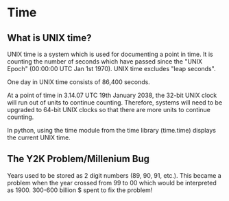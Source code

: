 # Time

## What is UNIX time?

UNIX time is a system which is used for documenting a point in time. It is counting the number of seconds which have passed since the "UNIX Epoch" (00:00:00 UTC Jan 1st 1970). UNIX time excludes "leap seconds".

One day in UNIX time consists of 86,400 seconds.

At a point of time in 3.14.07 UTC 19th January 2038, the 32-bit UNIX clock will run out of units to continue counting. Therefore, systems will need to be upgraded to 64-bit UNIX clocks so that there are more units to continue counting.

In python, using the time module from the time library (time.time) displays the current UNIX time.

## The Y2K Problem/Millenium Bug

Years used to be stored as 2 digit numbers (89, 90, 91, etc.). This became a problem when the year crossed from 99 to 00 which would be interpreted as 1900.
300-600 billion $ spent to fix the problem! 